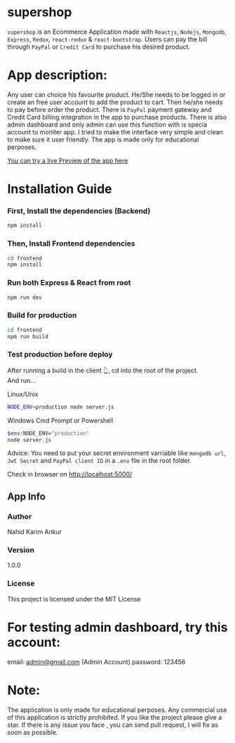 # supershop

`supershop` is an Ecommerce Application made with `Reactjs`, `Nodejs`, `Mongodb`, `Express`, `Redux`, `react-redux` & `react-bootstrap`. Users can pay the bill through `PayPal` or `Credit Card` to purchase his desired product. 

# App description:
Any user can choice his favourite product. He/She needs to be logged in or create an free user account to add the product to cart. Then he/she needs to pay before order the product. There is  `PayPal` payment gateway and Credit Card billing integration in the app to purchase products. There is also admin dashboard and only admin can use this function with is specia account to moniter app. I tried to make the interface very simple and clean to make sure it user friendly. The app is made only for educational perposes.

[You can try a live Preview of the app here](https://supershop-v2.herokuapp.com/)

# Installation Guide

### First, Install the dependencies (Backend)

```bash
npm install
```

### Then, Install Frontend dependencies

```bash
cd frontend
npm install
```

### Run both Express & React from root

```bash
npm run dev
```

### Build for production

```bash
cd frontend
npm run build
```

### Test production before deploy

After running a build in the client 👆, cd into the root of the project.  
And run...

Linux/Unix 
```bash
NODE_ENV=production node server.js
```
Windows Cmd Prompt or Powershell 
```bash
$env:NODE_ENV="production"
node server.js
```

Advice: You need to put your secret environment varriable like `mongodb url`, `Jwt Secret` and `PayPal client ID` in a `.env` file in the root folder. 

Check in browser on [http://localhost:5000/](http://localhost:5000/)

## App Info

### Author

Nahid Karim Ankur

### Version

1.0.0

### License

This project is licensed under the MIT License

# For testing admin dashboard, try this account:
email: admin@gmail.com  (Admin Account)
password: 123456


# Note:
The application is only made for educational perposes. Any commercial use of this application is strictly prohibited.
If you like the project please give a star. If there is any issue you face , you can send pull request, I will fix as soon as possible.

